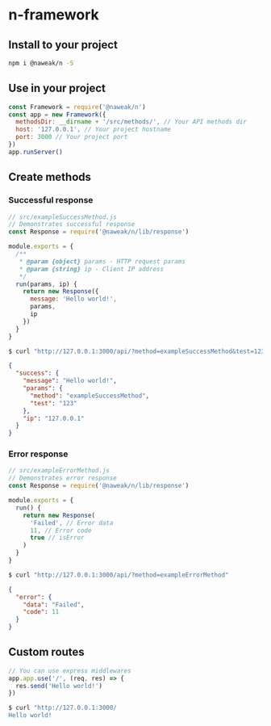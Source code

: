 # n-framework

## Install to your project

```bash
npm i @naweak/n -S
```

## Use in your project

```js
const Framework = require('@naweak/n')
const app = new Framework({
  methodsDir: __dirname + '/src/methods/', // Your API methods dir
  host: '127.0.0.1', // Your project hostname
  port: 3000 // Your project port
})
app.runServer()
```

## Create methods

### Successful response

```js
// src/exampleSuccessMethod.js
// Demonstrates successful response
const Response = require('@naweak/n/lib/response')

module.exports = {
  /**
   * @param {object} params - HTTP request params
   * @param {string} ip - Client IP address
   */
  run(params, ip) {
    return new Response({
      message: 'Hello world!',
      params,
      ip
    })
  }
}
```

```bash
$ curl "http://127.0.0.1:3000/api/?method=exampleSuccessMethod&test=123"
```

```json
{
  "success": {
    "message": "Hello world!",
    "params": {
      "method": "exampleSuccessMethod",
      "test": "123"
    },
    "ip": "127.0.0.1"
  }
}
```

### Error response

```js
// src/exampleErrorMethod.js
// Demonstrates error response
const Response = require('@naweak/n/lib/response')

module.exports = {
  run() {
    return new Response(
      'Failed', // Error data
      11, // Error code
      true // isError
    )
  }
}
```

```bash
$ curl "http://127.0.0.1:3000/api/?method=exampleErrorMethod"
```

```json
{
  "error": {
    "data": "Failed",
    "code": 11
  }
}
```

## Custom routes

```js
// You can use express middlewares
app.app.use('/', (req, res) => {
  res.send('Hello world!')
})
```

```bash
$ curl "http://127.0.0.1:3000/
Hello world!
```
